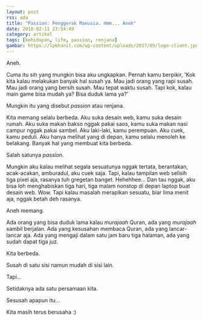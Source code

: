 ```yaml
---
layout: post
rss: ada
title: "Passion: Penggerak Manusia. Hmm... Aneh"
date: 2018-02-11 23:54:49
category: artikel
tags: [kehidupan, life, passion, renjana]
gambar: https://lpkhanil.com/wp-content/uploads/2017/09/logo-client.jpg
---
```


Aneh.

Cuma itu sih yang mungkin bisa aku ungkapkan. Pernah kamu berpikir, 'Kok kita kalau melakukan banyak hal susah ya. Mau jadi orang yang rapi susah. Mau jadi orang yang bersih susah. Mau tepat waktu susah. Tapi kok, kalau main game bisa mudah ya? Bisa duduk lama ya?'

Mungkin itu yang disebut _passion_ atau renjana.

Kita memang selalu berbeda. Aku suka desain web, kamu suka desain rumah. Aku suka makan bakso nggak pakai saos, kamu suka makan nasi campur nggak pakai sambel. Aku laki-laki, kamu perempuan. Aku cuek, kamu peduli. Aku hanya melihat yang di depan, kamu selalu menoleh ke belakang. Banyak hal yang membuat kita berbeda.

Salah satunya _passion_.

Mungkin aku kalau melihat segala sesuatunya nggak tertata, berantakan, acak-acakan, amburadul, aku cuek saja. Tapi, kalau tampilan web selisih tiga pixel aja, rasanya tuh gregetan banget. Hehehhee... Dan tau nggak, aku bisa loh menghabiskan tiga hari, tiga malam nonstop di depan laptop buat desain web. Wow. Tapi kalau masalah merapikan sesuatu, biar lima menit aja, nggak betah deh rasanya.

Aneh memang.

Ada orang yang bisa duduk lama kalau _murajaah_ Quran, ada yang _murajaah_ sambil berjalan. Ada yang kesusahan membaca Quran, ada yang lancar-lancar aja. Ada yang mengaji dalam satu jam baru tiga halaman, ada yang sudah dapat tiga juz.

Kita berbeda.

Susah di satu sisi namun mudah di sisi lain.

Tapi...

Setidaknya ada satu persamaan kita.

Sesusah apapun itu...

Kita masih terus berusaha :)
